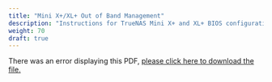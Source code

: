 ```yaml
---
title: "Mini X+/XL+ Out of Band Management"
description: "Instructions for TrueNAS Mini X+ and XL+ BIOS configuration."
weight: 70
draft: true
---
```


<object data="https://www.truenas.com/docs/files/MiniX+XL+OOBM1.2.pdf" type="application/pdf" width="95%" height="1000">
  There was an error displaying this PDF, <a href="https://www.truenas.com/docs/files/MiniX+XL+OOBM1.2.pdf">please click here to download the file.</a>
</object>
